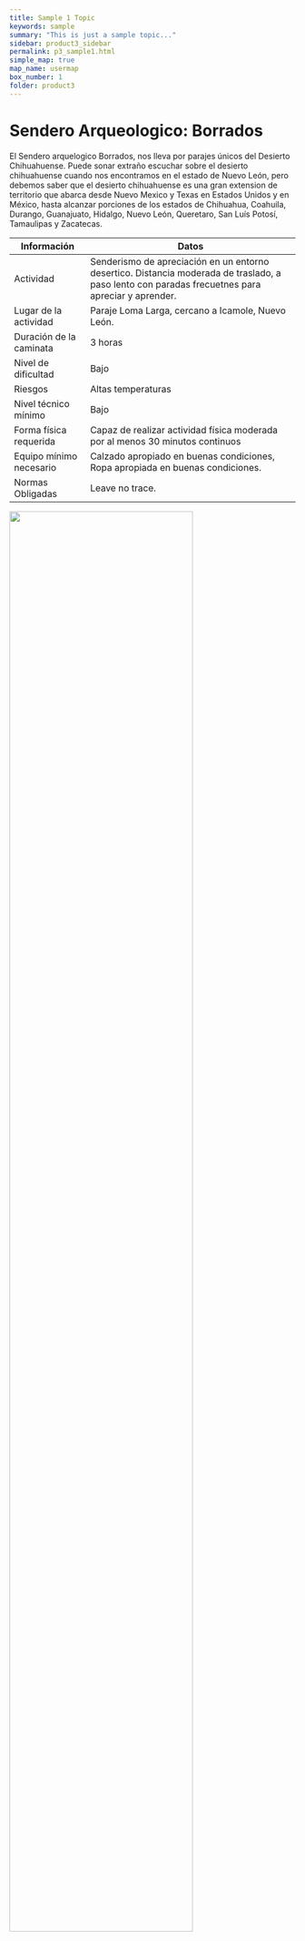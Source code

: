 ```yaml
---
title: Sample 1 Topic
keywords: sample
summary: "This is just a sample topic..."
sidebar: product3_sidebar
permalink: p3_sample1.html
simple_map: true
map_name: usermap
box_number: 1
folder: product3
---
```


<script src="path/to/md-gallery.js"></script>
<script>
    md_gallery();
</script>
# Sendero Arqueologico: Borrados

El Sendero arquelogico Borrados, nos lleva por parajes únicos del Desierto Chihuahuense. Puede sonar extraño escuchar sobre el desierto chihuahuense cuando nos encontramos en el estado de Nuevo León, pero debemos saber que el desierto chihuahuense es una gran extension de territorio que abarca desde Nuevo Mexico y Texas en Estados Unidos y en México, hasta alcanzar porciones de los estados de Chihuahua, Coahuila, Durango, Guanajuato, Hidalgo, Nuevo León, Queretaro, San Luís Potosí, Tamaulipas y Zacatecas.

|Información|Datos|
|--|--|
|Actividad|Senderismo de apreciación en un entorno desertico. Distancia moderada de traslado, a paso lento con paradas frecuetnes para apreciar y aprender.|
|Lugar de la actividad| Paraje Loma Larga, cercano a Icamole, Nuevo León.|
|Duración de la caminata|3 horas
|Nivel de dificultad| Bajo|
|Riesgos| Altas temperaturas |
|Nivel técnico mínimo| Bajo|
|Forma física requerida| Capaz de realizar actividad física moderada por al menos 30 minutos continuos|
|Equipo mínimo necesario| Calzado apropiado en buenas condiciones, Ropa apropiada en buenas condiciones.
|Normas Obligadas| Leave no trace.|

<img src="{{site.baseurl}}/images/DesiertoChihuahuense.jpg" width="80%">

A simple vista, un desierto puede parecer desprovisto de vida. Al prestar un poco de atención, encontraremos todo tipo de flora y fauna. Desde pequeñas plantas que solo afloran cuando llega un poco de humadad, hasta fuertes mezquites y grandes yuccas que dominan el horizonte bajo. También encontraremos gran variedad de Cactaceas y Agaves. Si tienes suerte algún peyote llamará tu atención inesperadamente. Podemos econtrar también, incontables variedades de insectos, aves, mamiferos que hacen del desierto su hogar, todos juntos en armonía.

Alguna vez, también los humanos fuimos parte de esa armonía. Hoy dependemos de diferentes industrias para poder permanecer en el desierto por largas temporadas. No hace mucho tiempo, en este mismo lugar que es tan difícil para nosotros, habitaban humanos en grandes cantidades. Humanos que lograron integrarse a la gran danza de la supervivencia natural. En toda la zona del Noreste del actual México, habitaron multiples grupos humanos que cazaban y recolectaban los recursos necesarios para subsistir en el gran desierto.

Aquellos antiguos habitantes no construyeron pirámides ni grandes ciudades con calzadas sobre lagos. Pero dejaron grandes espacios con rocas, cuevas y abrigos rocosos tapizados con sus marcas, dibujos, instrucciones, arte, rituales, calendarios, etc...

Durante este recorrido podremos apreciar vestigios arqueológicos de aquellas culturas y grupos humanos ahora desaparecidos. Recordarlos y aprender de ellos puede llegar a sentirse como una responsabilidad para los que ahora habitamos estas tierras. Compartir el poco conocimiento que tenemos sobre aquellas personas es la única manera de preservar el legado de los habilidosos y sorprendentes antigüos habitantes del desierto más grande de America.

* ![Image 15]({{site.baseurl}}/images/PuertoIndio15_IMG.jpg)
* ![Image 2]({{site.baseurl}}/images/PuertoIndio02_IMG.jpg)
* ![Image 3]({{site.baseurl}}/images/PuertoIndio03_IMG.jpg)
* ![Image 4]({{site.baseurl}}/images/PuertoIndio04_IMG.jpg)
* ![Image 5]({{site.baseurl}}/images/PuertoIndio05_IMG.jpg)
* ![Image 6]({{site.baseurl}}/images/PuertoIndio06_IMG.jpg)
* ![Image 7]({{site.baseurl}}/images/PuertoIndio07_IMG.jpg)
* ![Image 8]({{site.baseurl}}/images/PuertoIndio08_IMG.jpg)
* ![Image 9]({{site.baseurl}}/images/PuertoIndio09_IMG.jpg)
* ![Image 10]({{site.baseurl}}/images/PuertoIndio10_IMG.jpg)
* ![Image 11]({{site.baseurl}}/images/PuertoIndio11_IMG.jpg)
* ![Image 12]({{site.baseurl}}/images/PuertoIndio12_IMG.jpg)
* ![Image 13]({{site.baseurl}}/images/PuertoIndio13_IMG.jpg)
* ![Image 14]({{site.baseurl}}/images/PuertoIndio14_IMG.jpg)
* ![Image 01]({{site.baseurl}}/images/PuertoIndio01_IMG.jpg)